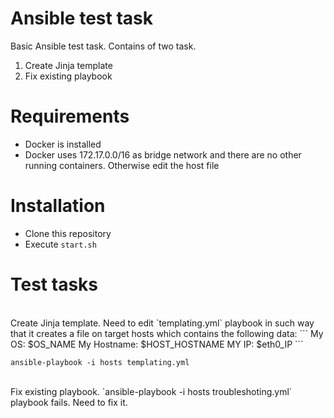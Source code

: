 # **Ansible test task**
Basic Ansible test task. Contains of two task.
1. Create Jinja template
2. Fix existing playbook

# Requirements

- Docker is installed
- Docker uses 172.17.0.0/16 as bridge network and there are no other running containers. Otherwise edit the host file

# Installation
- Clone this repository
- Execute `start.sh`

# Test tasks
<br>
Create Jinja template.
Need to edit  `templating.yml` playbook in such way that it creates a file on target hosts which contains the following data:
```
My OS: $OS_NAME
My Hostname: $HOST_HOSTNAME
MY IP: $eth0_IP
```

`ansible-playbook -i hosts templating.yml`
</br>

<br>
Fix existing playbook.
`ansible-playbook -i hosts troubleshoting.yml` playbook fails. Need to fix it.
</br>